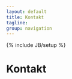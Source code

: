 ```yaml
---
layout: default
title: Kontakt
tagline: 
group: navigation
---
```

{% include JB/setup %}


<div class="page-header">
  <h1>Kontakt</h1>
</div>



